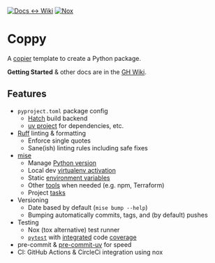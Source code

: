 [![Docs <-> Wiki](https://github.com/level12/coppy/actions/workflows/docs.yaml/badge.svg)](https://github.com/level12/coppy/actions/workflows/docs.yaml)
[![Nox](https://github.com/level12/coppy/actions/workflows/nox.yaml/badge.svg)](https://github.com/level12/coppy/actions/workflows/nox.yaml)


# Coppy

A [copier](https://copier.readthedocs.io/en/stable/) template to create a Python package.

**Getting Started** & other docs are in the [GH Wiki](https://github.com/level12/coppy/wiki).


## Features

- `pyproject.toml` package config
    - [Hatch](https://hatch.pypa.io/latest/) build backend
    - [uv project](https://docs.astral.sh/uv/guides/projects/) for dependencies, etc.
- [Ruff](https://docs.astral.sh/ruff/) linting & formatting
  - Enforce single quotes
  - Sane(ish) linting rules including safe fixes
- [mise](https://mise.jdx.dev/)
    - Manage [Python version](https://mise.jdx.dev/lang/python.html)
    - Local dev [virtualenv activation](https://mise.jdx.dev/lang/python.html#automatic-virtualenv-activation)
    - Static [environment variables](https://mise.jdx.dev/environments.html)
    - Other [tools](https://mise.jdx.dev/dev-tools/) when needed (e.g. npm, Terraform)
    - Project [tasks](https://mise.jdx.dev/tasks/)
- Versioning
  - Date based by default (`mise bump --help`)
  - Bumping automatically commits, tags, and (by default) pushes
- Testing
  - Nox (tox alternative) test runner
  - [`pytest`](https://docs.pytest.org/en/stable/) with [integrated](https://pypi.org/project/pytest-cov/) code [coverage](https://coverage.readthedocs.io/)
- pre-commit & [pre-commit-uv](https://github.com/tox-dev/pre-commit-uv) for speed
- CI: GitHub Actions & CircleCi integration using nox
